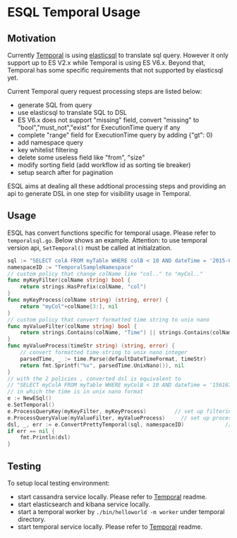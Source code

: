# ESQL Temporal Usage

## Motivation
Currently [Temporal](https://github.com/temporalio/temporal) is using [elasticsql](https://github.com/cch123/elasticsql) to translate sql query. However it only support up to ES V2.x while Temporal is using ES V6.x. Beyond that, Temporal has some specific requirements that not supported by elasticsql yet.

Current Temporal query request processing steps are listed below:
- generate SQL from query
- use elasticsql to translate SQL to DSL
- ES V6.x does not support "missing" field, convert "missing" to "bool","must_not","exist" for ExecutionTime query if any
- complete "range" field for ExecutionTime query by adding {"gt": 0}
- add namespace query
- key whitelist filtering
- delete some useless field like "from", "size"
- modify sorting field (add workflow id as sorting tie breaker)
- setup search after for pagination

ESQL aims at dealing all these addtional processing steps and providing an api to generate DSL in one step for visibility usage in Temporal.

## Usage
ESQL has convert functions specific for temporal usage. Please refer to `temporalsql.go`. Below shows an example.
Attention: to use temporal version api, `SetTemporal()` must be called at initialzation.
~~~~go
sql := "SELECT colA FROM myTable WHERE colB < 10 AND dateTime = '2015-01-01T02:59:59Z'"
namespaceID := "TemporalSampleNamespace"
// custom policy that change colName like "col.." to "myCol.."
func myKeyFilter(colName string) bool {
    return strings.HasPrefix(colName, "col")
}
func myKeyProcess(colName string) (string, error) {
    return "myCol"+colName[3:], nil
}
// custom policy that convert formatted time string to unix nano
func myValueFilter(colName string) bool {
    return strings.Contains(colName, "Time") || strings.Contains(colName, "time")
}
func myValueProcess(timeStr string) (string, error) {
    // convert formatted time string to unix nano integer
    parsedTime, _ := time.Parse(defaultDateTimeFormat, timeStr)
    return fmt.Sprintf("%v", parsedTime.UnixNano()), nil
}
// with the 2 policies , converted dsl is equivalent to
// "SELECT myColA FROM myTable WHERE myColB < 10 AND dateTime = '1561678568048000000'
// in which the time is in unix nano format
e := NewESql()
e.SetTemporal()
e.ProcessQueryKey(myKeyFilter, myKeyProcess)         // set up filtering policy
e.ProcessQueryValue(myValueFilter, myValueProcess)     // set up process policy
dsl, _, err := e.ConvertPrettyTemporal(sql, namespaceID)             // convert sql to dsl
if err == nil {
    fmt.Println(dsl)
}
~~~~

## Testing
To setup local testing environment:
- start cassandra service locally. Please refer to [Temporal](https://github.com/temporalio/temporal) readme.
- start elasticsearch and kibana service locally.
- start a temporal worker by `./bin/helloworld -m worker` under temporal directory.
- start temporal service locally. Please refer to [Temporal](https://github.com/temporalio/temporal) readme.